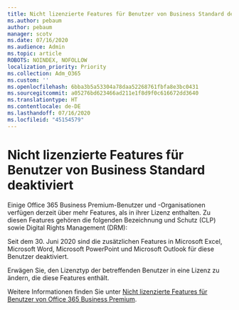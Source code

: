 ```yaml
---
title: Nicht lizenzierte Features für Benutzer von Business Standard deaktiviert
ms.author: pebaum
author: pebaum
manager: scotv
ms.date: 07/16/2020
ms.audience: Admin
ms.topic: article
ROBOTS: NOINDEX, NOFOLLOW
localization_priority: Priority
ms.collection: Adm_O365
ms.custom: ''
ms.openlocfilehash: 6bba3b5a53304a78daa52268761fbfa8e3bc0431
ms.sourcegitcommit: a05276bd623466ad211e1f8d9f0c616672dd3640
ms.translationtype: HT
ms.contentlocale: de-DE
ms.lasthandoff: 07/16/2020
ms.locfileid: "45154579"
---
```

# <a name="unlicensed-features-turned-off-for-business-standard-users"></a>Nicht lizenzierte Features für Benutzer von Business Standard deaktiviert

Einige Office 365 Business Premium-Benutzer und -Organisationen verfügen derzeit über mehr Features, als in ihrer Lizenz enthalten. Zu diesen Features gehören die folgenden Bezeichnung und Schutz (CLP) sowie Digital Rights Management (DRM):
    
Seit dem 30. Juni 2020 sind die zusätzlichen Features in Microsoft Excel, Microsoft Word, Microsoft PowerPoint und Microsoft Outlook für diese Benutzer deaktiviert.

Erwägen Sie, den Lizenztyp der betreffenden Benutzer in eine Lizenz zu ändern, die diese Features enthält. 

Weitere Informationen finden Sie unter [Nicht lizenzierte Features für Benutzer von Office 365 Business Premium](https://support.microsoft.com/help/4568654/extra-features-to-be-turned-off-for-microsoft-365-business-standard?preview).